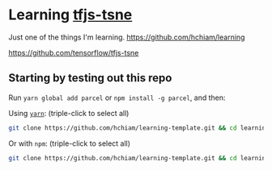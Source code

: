 # Learning [tfjs-tsne](https://github.com/tensorflow/tfjs-tsne)

Just one of the things I'm learning. https://github.com/hchiam/learning

https://github.com/tensorflow/tfjs-tsne

## Starting by testing out this repo

Run `yarn global add parcel` or `npm install -g parcel`, and then:

Using [`yarn`](https://github.com/hchiam/learning-yarn): (triple-click to select all)

```bash
git clone https://github.com/hchiam/learning-template.git && cd learning-template && yarn; yarn dev;
```

Or with `npm`: (triple-click to select all)

```bash
git clone https://github.com/hchiam/learning-template.git && cd learning-template && npm install; npm run dev;
```
